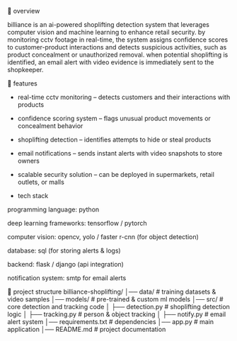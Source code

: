 📌 overview

billiance is an ai-powered shoplifting detection system that leverages computer vision and machine learning to enhance retail security. by monitoring cctv footage in real-time, the system assigns confidence scores to customer-product interactions and detects suspicious activities, such as product concealment or unauthorized removal. when potential shoplifting is identified, an email alert with video evidence is immediately sent to the shopkeeper.

🚀 features

- real-time cctv monitoring – detects customers and their interactions with products
  
- confidence scoring system – flags unusual product movements or concealment behavior
  
- shoplifting detection – identifies attempts to hide or steal products
  
- email notifications – sends instant alerts with video snapshots to store owners
  
- scalable security solution – can be deployed in supermarkets, retail outlets, or malls
  
- tech stack

programming language: python

deep learning frameworks: tensorflow / pytorch

computer vision: opencv, yolo / faster r-cnn (for object detection)

database: sql (for storing alerts & logs)

backend: flask / django (api integration)

notification system: smtp for email alerts

📂 project structure
billiance-shoplifting/
│── data/                # training datasets & video samples
│── models/              # pre-trained & custom ml models
│── src/                 # core detection and tracking code
│   ├── detection.py     # shoplifting detection logic
│   ├── tracking.py      # person & object tracking
│   ├── notify.py        # email alert system
│── requirements.txt     # dependencies
│── app.py               # main application
│── README.md            # project documentation
